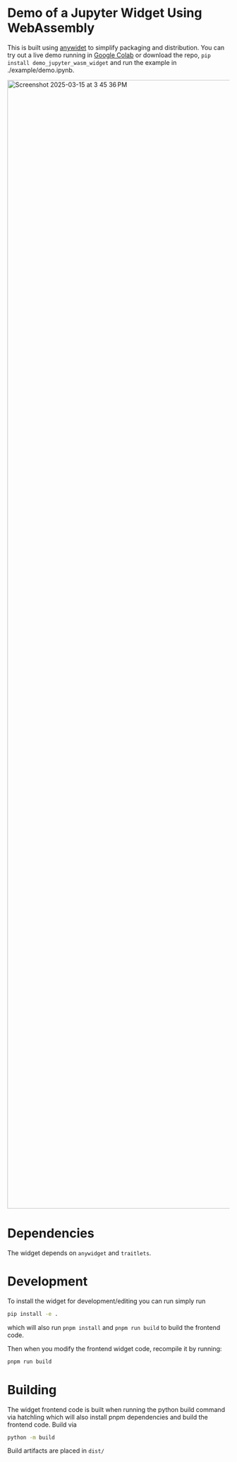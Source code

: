 # Demo of a Jupyter Widget Using WebAssembly

This is built using [anywidet](https://github.com/manzt/anywidget)
to simplify packaging and distribution. You can try out
a live demo running in [Google Colab](https://colab.research.google.com/drive/1hdWj73Oc6v6EtcrE8Re6M-Btn9KQCwVa?usp=sharing)
or download the repo, `pip install demo_jupyter_wasm_widget` and
run the example in ./example/demo.ipynb.

<img width="2558" alt="Screenshot 2025-03-15 at 3 45 36 PM" src="https://github.com/user-attachments/assets/d11af87b-df94-4d87-aab8-d79cdb66a03f" />

# Dependencies

The widget depends on `anywidget` and `traitlets`.

# Development

To install the widget for development/editing you can run simply run
```bash
pip install -e .
```
which will also run `pnpm install` and `pnpm run build` to build the
frontend code.


Then when you modify the frontend widget code, recompile it
by running:
```bash
pnpm run build
```

# Building

The widget frontend code is built when running the python build 
command via hatchling which will also install pnpm dependencies
and build the frontend code. Build via
```bash
python -m build
```

Build artifacts are placed in `dist/`
